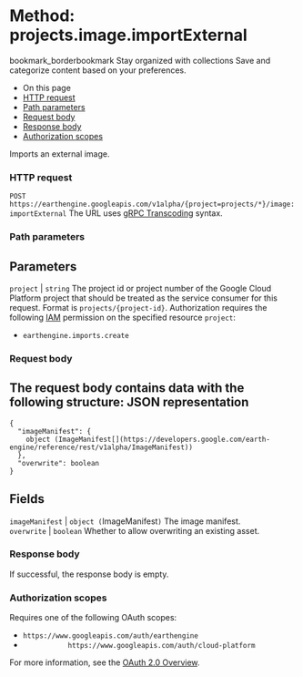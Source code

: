  
#  Method: projects.image.importExternal
bookmark_borderbookmark Stay organized with collections  Save and categorize content based on your preferences.
  * On this page
  * [HTTP request](https://developers.google.com/earth-engine/reference/rest/v1alpha/projects.image/importExternal#http-request)
  * [Path parameters](https://developers.google.com/earth-engine/reference/rest/v1alpha/projects.image/importExternal#path-parameters)
  * [Request body](https://developers.google.com/earth-engine/reference/rest/v1alpha/projects.image/importExternal#request-body)
  * [Response body](https://developers.google.com/earth-engine/reference/rest/v1alpha/projects.image/importExternal#response-body)
  * [Authorization scopes](https://developers.google.com/earth-engine/reference/rest/v1alpha/projects.image/importExternal#authorization-scopes)


Imports an external image.
### HTTP request
`POST https://earthengine.googleapis.com/v1alpha/{project=projects/*}/image:importExternal`
The URL uses [gRPC Transcoding](https://google.aip.dev/127) syntax.
### Path parameters
Parameters  
---  
`project` |  `string` The project id or project number of the Google Cloud Platform project that should be treated as the service consumer for this request. Format is `projects/{project-id}`. Authorization requires the following [IAM](https://cloud.google.com/iam/docs/) permission on the specified resource `project`:
  * `earthengine.imports.create`

  
### Request body
The request body contains data with the following structure:
JSON representation  
---  
```
{
  "imageManifest": {
    object (ImageManifest[](https://developers.google.com/earth-engine/reference/rest/v1alpha/ImageManifest))
  },
  "overwrite": boolean
}
```
  
Fields  
---  
`imageManifest` |  `object (`ImageManifest[](https://developers.google.com/earth-engine/reference/rest/v1alpha/ImageManifest)`)` The image manifest.  
`overwrite` |  `boolean` Whether to allow overwriting an existing asset.  
### Response body
If successful, the response body is empty.
### Authorization scopes
Requires one of the following OAuth scopes:
  * `https://www.googleapis.com/auth/earthengine`
  * `           https://www.googleapis.com/auth/cloud-platform`


For more information, see the [OAuth 2.0 Overview](https://developers.google.com/identity/protocols/OAuth2).
